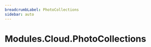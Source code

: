 ```yaml
---
breadcrumbLabel: PhotoCollections
sidebar: auto
---
```


# Modules.Cloud.PhotoCollections

<ProxySummary/>

<ApiDocs/>
